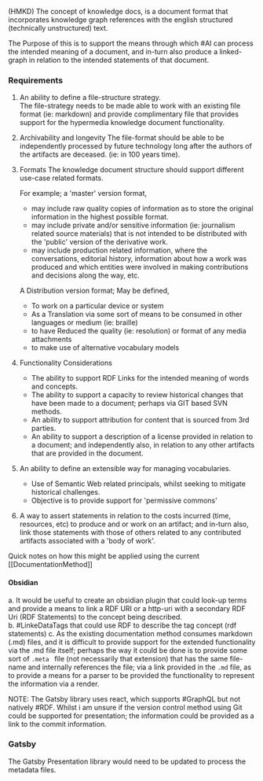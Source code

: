 (HMKD)
The concept of knowledge docs, is a document format that incorporates knowledge graph references with the english structured (technically unstructured) text. 

The Purpose of this is to support the means through which #AI can process the intended meaning of a document, and in-turn also produce a linked-graph in relation to the intended statements of that document.  

### Requirements

1. An ability to define a file-structure strategy.  
	The file-strategy needs to be made able to work with an existing file format (ie: markdown) and provide complimentary file that provides support for the hypermedia knowledge document functionality. 
2. Archivability and longevity
	The file-format should be able to be independently processed by future technology long after the authors of the artifacts are deceased.  (ie: in 100 years time).  
3. Formats
	The knowledge document structure should support different use-case related formats.  
	
	For example; a 'master' version format, 
	- may include raw quality copies of information as to store the original information in the highest possible format.  
	- may include private and/or sensitive information (ie: journalism related source materials) that is not intended to be distributed with the 'public' version of the derivative work.
	- may include production related information, where the conversations, editorial history, information about how a work was produced and which entities were involved in making contributions and decisions along the way, etc.
	
	A Distribution version format; May be defined,
	- To work on a particular device or system
	- As a Translation via some sort of means to be consumed in other languages or medium (ie: braille)
	- to have Reduced the quality (ie: resolution) or format of any media attachments
	- to make use of alternative vocabulary models
	
4. Functionality Considerations
	- The ability to support RDF Links for the intended meaning of words and concepts.
	- The ability to support a capacity to review historical changes that have been made to a document; perhaps via GIT based SVN methods.
	- An ability to support attribution for content that is sourced from 3rd parties. 
	- An ability to support a description of a license provided in relation to a document; and independently also, in relation to any other artifacts that are provided in the document.
	  
5. An ability to define an extensible way for managing vocabularies.
	- Use of Semantic Web related principals, whilst seeking to mitigate historical challenges.
	- Objective is to provide support for 'permissive commons'
	
6. A way to assert statements in relation to the costs incurred (time, resources, etc) to produce and or work on an artifact; and in-turn also, link those statements with those of others related to any contributed artifacts associated with a 'body of work'.  

Quick notes on how this might be applied using the current [[DocumentationMethod]]

#### Obsidian
a. It would be useful to create an obsidian plugin that could look-up terms and provide a means to link a RDF URI or a http-uri with a secondary RDF Uri (RDF Statements) to the concept being described.  
b. #LinkeDataTags that could use RDF to describe the tag concept (rdf statements)
c. As the existing documentation method consumes markdown (.md) files, and it is difficult to provide support for the extended functionality via the .md file itself; perhaps the way it could be done is to provide some sort of ```.meta ``` file (not necessarily that extension) that has the same file-name and internally references the file; via a link provided in the ```.md``` file, as to provide a means for a parser to be provided the functionality to represent the information via a render. 

NOTE: The  Gatsby library uses react, which supports #GraphQL but not natively #RDF.  Whilst i am unsure if the version control method using Git could be supported for presentation; the information could be provided as a link to the commit information.   

### Gatsby 
The Gatsby Presentation library would need to be updated to process the metadata files. 


